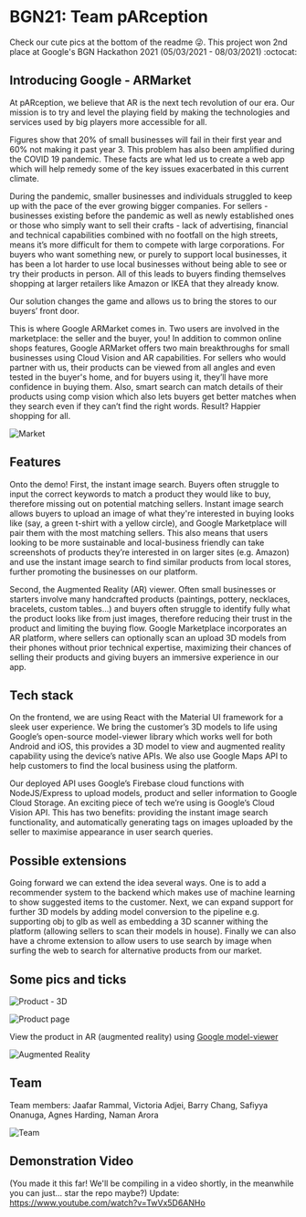 # BGN21: Team pARception

Check our cute pics at the bottom of the readme 😜. This project won 2nd place at Google's BGN Hackathon 2021 (05/03/2021 - 08/03/2021) :octocat:

## Introducing Google - ARMarket
At pARception, we believe that AR is the next tech revolution of our era. Our mission is to try and level the playing field by making the technologies and services used by big players more accessible for all.

Figures show that 20% of small businesses will fail in their first year and 60% not making it past year 3. This problem has also been amplified during the COVID 19 pandemic. These facts are what led us to create a web app which will help remedy some of the key issues exacerbated in this current climate.

During the pandemic, smaller businesses and individuals struggled to keep up with the pace of the ever growing bigger companies. For sellers - businesses existing before the pandemic as well as newly established ones or those who simply want to sell their crafts - lack of advertising, financial and technical capabilities combined with no footfall on the high streets, means it’s more difficult for them to compete with large corporations. For buyers who want something new, or purely to support local businesses, it has been a lot harder to use local businesses without being able to see or try their products in person. 
All of this leads to buyers finding themselves shopping at larger retailers like Amazon or IKEA that they already know.

Our solution changes the game and allows us to bring the stores to our buyers’ front door.

This is where Google ARMarket comes in. Two users are involved in the marketplace: the seller and the buyer, you! In addition to common online shops features, Google ARMarket offers two main breakthroughs for small businesses using Cloud Vision and AR capabilities. For sellers who would partner with us, their products can be viewed from all angles and even tested in the buyer's home, and for buyers using it, they’ll have more confidence in buying them. Also, smart search can match details of their products using comp vision which also lets buyers get better matches when they search even if they can’t find the right words. Result? Happier shopping for all.

![Market](info/market.png)

## Features
Onto the demo! First, the instant image search. Buyers often struggle to input the correct keywords to match a product they would like to buy, therefore missing out on potential matching sellers. Instant image search allows buyers to upload an image of what they're interested in buying looks like (say, a green t-shirt with a yellow circle), and Google Marketplace will pair them with the most matching sellers. This also means that users looking to be more sustainable and local-business friendly can take screenshots of products they’re interested in on larger sites (e.g. Amazon) and use the instant image search to find similar products from local stores, further promoting the businesses on our platform.

Second, the Augmented Reality (AR) viewer. Often small businesses or starters involve many handcrafted products (paintings, pottery, necklaces, bracelets, custom tables...) and buyers often struggle to identify fully what the product looks like from just images, therefore reducing their trust in the product and limiting the buying flow. Google Marketplace incorporates an AR platform, where sellers can optionally scan an upload 3D models from their phones without prior technical expertise, maximizing their chances of selling their products and giving buyers an immersive experience in our app.

## Tech stack
On the frontend, we are using React with the Material UI framework for a sleek user experience. We bring the customer’s 3D models to life using Google’s open-source model-viewer library which works well for both Android and iOS, this provides a 3D model to view and augmented reality capability using the device’s native APIs. We also use Google Maps API to help customers to find the local business using the platform.

Our deployed API uses Google’s Firebase cloud functions with NodeJS/Express to upload models, product and seller information to Google Cloud Storage. An exciting piece of tech we’re using is Google’s Cloud Vision API. This has two benefits: providing the instant image search functionality, and automatically generating tags on images uploaded by the seller to maximise appearance in user search queries.

## Possible extensions
Going forward we can extend the idea several ways. One is to add a recommender system to the backend which makes use of machine learning to show suggested items to the customer. Next, we can expand support for further 3D models by adding model conversion to the pipeline e.g. supporting obj to glb as well as embedding a 3D scanner withing the platform (allowing sellers to scan their models in house). Finally we can also have a chrome extension to allow users to use search by image when surfing the web to search for alternative products from our market.

## Some pics and ticks

![Product - 3D](info/product.gif)

![Product page](info/product-page.png)

View the product in AR (augmented reality) using [Google model-viewer](https://github.com/google/model-viewer)

![Augmented Reality](info/ar.png)

## Team

Team members: Jaafar Rammal, Victoria Adjei, Barry Chang, Safiyya Onanuga, Agnes Harding, Naman Arora

![Team](info/team.png)

## Demonstration Video

(You made it this far! We'll be compiling in a video shortly, in the meanwhile you can just... star the repo maybe?)
Update: https://www.youtube.com/watch?v=TwVx5D6ANHo
